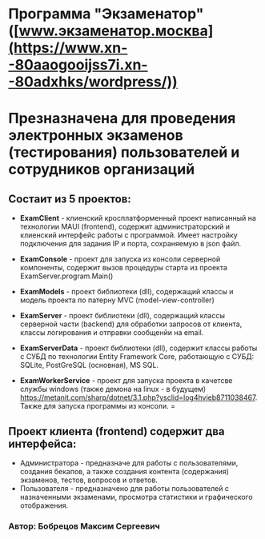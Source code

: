 # Программа "Экзаменатор" ([www.экзаменатор.москва](https://www.xn--80aaogooijss7i.xn--80adxhks/wordpress/))
# Презназначена для проведения электронных экзаменов (тестирования) пользователей и сотрудников организаций 
## Состаит из 5 проектов:
* **ExamClient** - клиенский кросплатформенный проект написанный на технологии MAUI (frontend), содержит администраторский и клиенский интерфейс работы с программой. Имеет настройку подключения для задания IP и порта, сохраняемую в json файл.
  
* **ExamConsole** - проект для запуска из консоли серверной компоненты, содержит вызов процедуры старта из проекта ExamServer.program.Main()
* **ExamModels** - проект библиотеки (dll), содержащий классы и модель проекта по патерну MVC (model-view-controller)
* **ExamServer** - проект библиотеки (dll), содержащий классы серверной части (backend) для обработки запросов от клиента, классы логирования и отправки сообщенйи на email.
* **ExamServerData** - проект библиотеки (dll), содержит классы работы с СУБД по технологии Entity Framework Core, работающую с СУБД: SQLite, PostGreSQL (основная), MS SQL.
* **ExamWorkerService** - проект для запуска проекта в качетсве службы windows (также демона на linux - в будущем)  <https://metanit.com/sharp/dotnet/3.1.php?ysclid=log4hvjeb8711038467>. 
  Также для запуска программы из консоли.
=
## Проект клиента (frontend) содержит два интерфейса:
* Администратора - предназначе для работы с пользователями, создания бекапов, а также создания контента (содержания) экзаменов, тестов, вопросов и ответов.
* Пользователя - предназначено для работы пользователей с назначенными экзаменами, просмотра статистики и графического отображения.


### Автор: Бобрецов Максим Сергеевич
